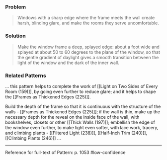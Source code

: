 ### Problem
>Windows with a sharp edge where the frame meets the wall create harsh, blinding glare, and make the rooms they serve uncomfortable.

### Solution
>Make the window frame a deep, splayed edge: about a foot wide and splayed at about 50 to 60 degrees to the plane of the window, so that the gentle gradient of daylight gives a smooth transition between the light of the window and the dark of the inner wall.

### Related Patterns
... this pattern helps to complete the work of [[Light on Two Sides of Every Room (159)]], by going even further to reduce glare; and it helps to shape the [[Frames as Thickened Edges (225)]].

Build the depth of the frame so that it is continuous with the structure of the walls - [[Frames as Thickened Edges (225)]]; if the wall is thin, make up the necessary depth for the reveal on the inside face of the wall, with bookshelves, closets or other [[Thick Walls (197)]]; embellish the edge of the window even further, to make light even softer, with lace work, tracery, and climbing plants - [[Filtered Light (238)]], [[Half-Inch Trim (240)]], [[Climbing Plants (246)]] ...

---
Reference for full-text of Pattern: p. 1053 #low-confidence 